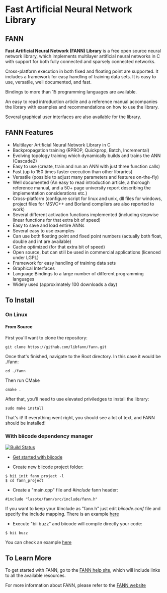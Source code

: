 # Fast Artificial Neural Network Library
## FANN

**Fast Artificial Neural Network (FANN) Library** is a free open source neural network library, which implements multilayer artificial neural networks in C with support for both fully connected and sparsely connected networks.

Cross-platform execution in both fixed and floating point are supported. It includes a framework for easy handling of training data sets. It is easy to use, versatile, well documented, and fast. 

Bindings to more than 15 programming languages are available. 

An easy to read introduction article and a reference manual accompanies the library with examples and recommendations on how to use the library. 

Several graphical user interfaces are also available for the library.

## FANN Features

* Multilayer Artificial Neural Network Library in C
* Backpropagation training (RPROP, Quickprop, Batch, Incremental)
* Evolving topology training which dynamically builds and trains the ANN (Cascade2)
* Easy to use (create, train and run an ANN with just three function calls)
* Fast (up to 150 times faster execution than other libraries)
* Versatile (possible to adjust many parameters and features on-the-fly)
* Well documented (An easy to read introduction article, a thorough reference manual, and a 50+ page university report describing the implementation considerations etc.)
* Cross-platform (configure script for linux and unix, dll files for windows, project files for MSVC++ and Borland compilers are also reported to work)
* Several different activation functions implemented (including stepwise linear functions for that extra bit of speed)
* Easy to save and load entire ANNs
* Several easy to use examples
* Can use both floating point and fixed point numbers (actually both float, double and int are available)
* Cache optimized (for that extra bit of speed)
* Open source, but can still be used in commercial applications (licenced under LGPL)
* Framework for easy handling of training data sets
* Graphical Interfaces
* Language Bindings to a large number of different programming languages
* Widely used (approximately 100 downloads a day)

## To Install

### On Linux

#### From Source

First you'll want to clone the repository:

`git clone https://github.com/libfann/fann.git`

Once that's finished, navigate to the Root directory. In this case it would be ./fann:

`cd ./fann`

Then run CMake

`cmake .`

After that, you'll need to use elevated priviledges to install the library:

`sudo make install`

That's it! If everything went right, you should see a lot of text, and FANN should be installed!

### With biicode dependency manager

[![Build Status](https://webapi.biicode.com/v1/badges/lasote/lasote/fann/master)](https://www.biicode.com/lasote/fann) 

* [Get started with biicode](http://web.biicode.com/learn/getting-started/)

* Create new biicode project folder:

````
$ bii init fann_project -l
$ cd fann_project
````

* Create a "main.cpp" file and *#include* fann header:

`#include "lasote/fann/src/include/fann.h"`

   If you want to keep your #include as "fann.h" just edit *biicode.conf* file and specify the include mapping. There is an example [here](http://www.biicode.com/examples/examples/fann/master/0/biicode.conf)

* Execute "bii buzz" and biicode will compile directly your code:

````
$ bii buzz
````

You can check an example [here](http://www.biicode.com/examples/examples/fann/master/0/example.c)

## To Learn More

To get started with FANN, go to the [FANN help site](http://leenissen.dk/fann/wp/help/), which will include links to all the available resources. 

For more information about FANN, please refer to the [FANN website](http://leenissen.dk/fann/wp/)
